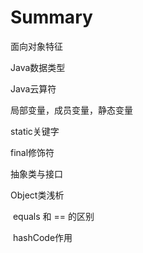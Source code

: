 # Summary

面向对象特征

Java数据类型

Java云算符

局部变量，成员变量，静态变量

static关键字

final修饰符

抽象类与接口

Object类浅析

​	equals 和 == 的区别

​	hashCode作用

